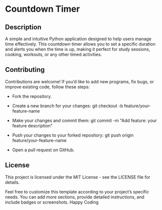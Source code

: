 # Countdown Timer

## Description
A simple and intuitive Python application designed to help users manage time effectively. This countdown timer allows you to set a specific duration and alerts you when the time is up, making it perfect for study sessions, cooking, workouts, or any other timed activities.

## Contributing
Contributions are welcome! If you’d like to add new programs, fix bugs, or improve existing code, follow these steps:

- Fork the repository.
- Create a new branch for your changes:
  git checkout -b feature/your-feature-name

- Make your changes and commit them:
  git commit -m "Add feature: your feature description"

- Push your changes to your forked repository:
  git push origin feature/your-feature-name

- Open a pull request on GitHub.
## License
This project is licensed under the MIT License - see the LICENSE file for details.

Feel free to customize this template according to your project’s specific needs. You can add more sections, provide detailed instructions, and include badges or screenshots. 
Happy Coding
